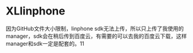 # XLlinphone
因为GitHub文件大小限制，linphone sdk无法上传，所以只上传了我使用的manager，sdk会在稍后传到百度云，有需要的可以去我的百度云下载，这样manager和sdk一定是配套的。11
